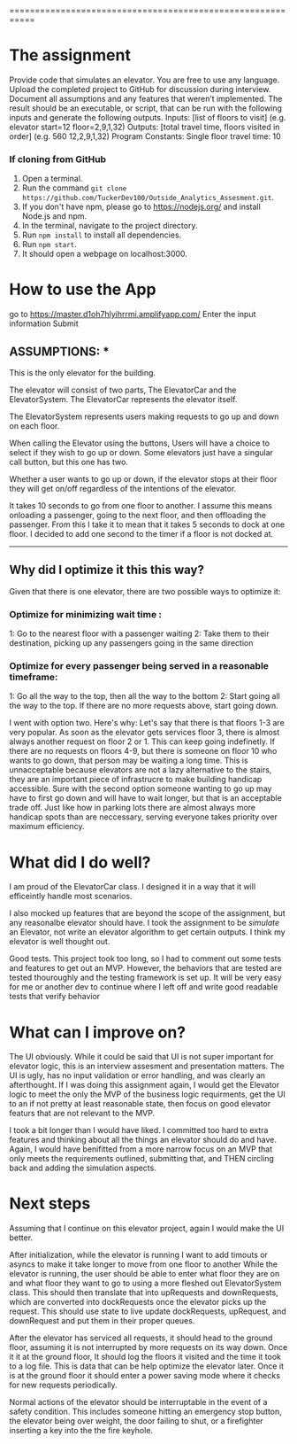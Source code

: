 ===========================================================

# The assignment

Provide code that simulates an elevator. You are free to use any language.
Upload the completed project to GitHub for discussion during interview.
Document all assumptions and any features that weren’t implemented.
The result should be an executable, or script, that can be run with the following inputs and generate the following outputs.
Inputs: [list of floors to visit] (e.g. elevator start=12 floor=2,9,1,32)
Outputs: [total travel time, floors visited in order] (e.g. 560 12,2,9,1,32)
Program Constants:
Single floor travel time: 10

### If cloning from GitHub

1. Open a terminal.
2. Run the command `git clone https://github.com/TuckerDev100/Outside_Analytics_Assesment.git`.
3. If you don't have npm, please go to https://nodejs.org/ and install Node.js and npm.
4. In the terminal, navigate to the project directory.
5. Run `npm install` to install all dependencies.
6. Run `npm start`.
7. It should open a webpage on localhost:3000.

# How to use the App
go to
https://master.d1oh7hlyihrrmi.amplifyapp.com/
Enter the input information
Submit

## ASSUMPTIONS: **\***

This is the only elevator for the building.

The elevator will consist of two parts, The ElevatorCar and the ElevatorSystem. The ElevatorCar represents the elevator itself.

The ElevatorSystem represents users making requests to go up and down on each floor.

When calling the Elevator using the buttons, Users will have a choice to select if they wish to go up or down.
Some elevators just have a singular call button, but this one has two.

Whether a user wants to go up or down, if the elevator stops at their floor they will get on/off regardless of the intentions of the elevator.

It takes 10 seconds to go from one floor to another. I assume this means onloading a passenger, going to the next floor, and then offloading the passenger.
From this I take it to mean that it takes 5 seconds to dock at one floor. I decided to add one second to the timer if a floor is not docked at. 

---

## Why did I optimize it this this way?

Given that there is one elevator, there are two possible ways to optimize it:

### Optimize for minimizing wait time :

1: Go to the nearest floor with a passenger waiting
2: Take them to their destination, picking up any passengers going in the same direction

### Optimize for every passenger being served in a reasonable timeframe:

1: Go all the way to the top, then all the way to the bottom
2: Start going all the way to the top. If there are no more requests above, start going down.

I went with option two. Here's why:
Let's say that there is that floors 1-3 are very popular. As soon as the elevator gets services floor 3,
there is almost always another request on floor 2 or 1. This can keep going indefinetly.
If there are no requests on floors 4-9, but there is someone on floor 10 who wants to go down,
that person may be waiting a long time.
This is unnacceptable because elevators are not a lazy alternative to the stairs,
they are an important piece of infrastrucre to make building handicap accessible.
Sure with the second option someone wanting to go up may have to first go down and will have to wait longer,
but that is an acceptable trade off. Just like how in parking lots there are almost always more handicap spots
than are neccessary, serving everyone takes priority over maximum efficiency.

# What did I do well?
I am proud of the ElevatorCar class. I designed it in a way that it will efficeintly handle most scenarios. 

I also mocked up features that are beyond the scope of the assignment, but any reasonalbe elevator should have.
I took the assignment to be *simulate* an Elevator, not write an elevator algorithm to get certain outputs. I think my
elevator is well thought out.

Good tests. This project took too long, so I had to comment out some tests and features to get out an MVP. However,
the behaviors that are tested are tested thouroughly and the testing framework is set up. It will be very easy for
me or another dev to continue where I left off and write good readable tests that verify behavior


# What can I improve on?
The UI obviously. While it could be said that UI is not super important for elevator logic, this is an interview assesment
and presentation matters. The UI is ugly, has no input validation or error handling, and was clearly an afterthought. 
If I was doing this assignment again, I would get the Elevator logic to meet the only the MVP of the business logic requirments,
get the UI to an if not pretty at least reasonable state, then focus on good elevator featurs that are not relevant to the MVP.

I took a bit longer than I would have liked. I committed too hard to extra features and thinking about all the things an elevator
should do and have. Again, I would have benifitted from a more narrow focus on an MVP that only meets the requirements outlined, 
submitting that, and THEN circling back and adding the simulation aspects.

# Next steps
Assuming that I continue on this elevator project, again I would make the UI better.

After initialization, while the elevator is running I want to add timouts or asyncs to make it take longer to move from one floor to another
While the elevator is running, the user should be able to enter what floor they are on and what floor they want to go to using 
a more fleshed out ElevatorSystem class. This should then translate that into upRequests and downRequests, which are converted into dockRequests 
once the elevator picks up the request. This should use state to live update dockRequests, upRequest, and downRequest and put them in their proper queues.

After the elevator has serviced all requests, it should head to the ground floor, assuming it is not interrupted by more requests on its way down.
Once it it at the ground floor, It should log the floors it visited and the time it took to a log file. This is data that can be help optimize the elevator later. Once it is at the ground floor it should enter a power saving mode where it checks for new requests periodically.

Normal actions of the elevator should be interruptable in the event of a safety condition. This includes someone hitting an emergency stop button,
the elevator being over weight, the door failing to shut, or a firefighter inserting a key into the the fire keyhole. 
